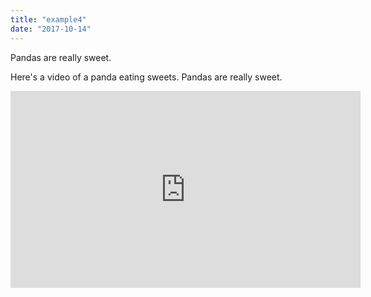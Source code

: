 ```yaml
---
title: "example4"
date: "2017-10-14"
---
```


Pandas are really sweet.

Here's a video of a panda eating sweets.
Pandas are really sweet.

<iframe width="560" height="315" src="https://www.youtube.com/embed/4n0xNbfJLR8" frameborder="0" allowfullscreen></iframe>